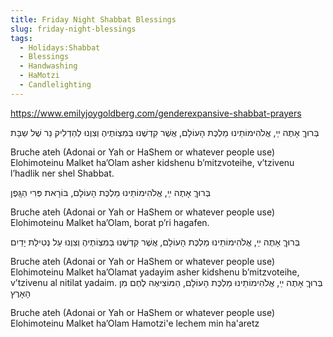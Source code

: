 ```yaml
---
title: Friday Night Shabbat Blessings
slug: friday-night-blessings
tags:
  - Holidays:Shabbat
  - Blessings
  - Handwashing
  - HaMotzi
  - Candlelighting
---
```


[https://www.emilyjoygoldberg.com/genderexpansive-shabbat-prayers ](https://www.emilyjoygoldberg.com/genderexpansive-shabbat-prayers)

<HB> בְּרוּךֶ אָתֶה ײַ, אֱלֹהִימוֹתֵינוּ מַלְכֶּת הָעוֹלָם, אֲשֶׁר קִדְשֶׁנוּ בְּמִצְוֹתֶיהֶ
וְצִוֶנוּ לְהַדְלִיק נֵר שֶׁל שַבָּת </HB>

Bruche ateh (Adonai or Yah or HaShem or whatever people use) Elohimoteinu Malket ha’Olam asher kidshenu b’mitzvoteihe, v’tzivenu l’hadlik ner shel Shabbat.

<HB> בְּרוּךֶ אָתֶה ײַ, אֱלֹהִימוֹתֵינוּ מַלְכֶּת הָעוֹלָם, בּוֹרָאת פְּרִי הַגָּֽפֶן </HB>

Bruche ateh (Adonai or Yah or HaShem or whatever people use) Elohimoteinu Malket ha’Olam, borat p’ri hagafen.

<HB> בְּרוּךֶ אָתֶה ײַ, אֱלֹהִימוֹתֵינוּ מַלְכֶּת הָעוֹלָם, אֲשֶׁר קִדְשֶׁנוּ בְּמִצְוֹתֶיהֶ וְצִוֶנוּ עַל נְטִילַת יָדַיִם </HB>

Bruche ateh (Adonai or Yah or HaShem or whatever people use) Elohimoteinu Malket ha’Olamat yadayim
asher kidshenu b’mitzvoteihe, v’tzivenu al nitilat yadaim.
<HB> בְּרוּךֶ אָתֶה ײַ, אֱלֹהִימוֹתֵינוּ מַלְכֶּת הָעוֹלָם, הַמּוֹצִיאֶה לֶחֶם מִן הָאָרֶץ </HB>

Bruche ateh (Adonai or Yah or HaShem or whatever people use) Elohimoteinu Malket ha’Olam Hamotzi'e lechem min ha'aretz
